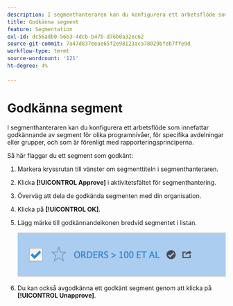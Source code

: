 ```yaml
---
description: I segmenthanteraren kan du konfigurera ett arbetsflöde som innefattar godkännande av segment för olika programnivåer, för specifika avdelningar eller grupper, och som är förenligt med rapporteringsprinciperna.
title: Godkänna segment
feature: Segmentation
exl-id: dc56adb0-56b3-4dcb-b47b-d76b0a32ec62
source-git-commit: 7a47d837eeae65f2e98123aca78029bfeb7ffe9d
workflow-type: tm+mt
source-wordcount: '121'
ht-degree: 4%

---
```


# Godkänna segment

I segmenthanteraren kan du konfigurera ett arbetsflöde som innefattar godkännande av segment för olika programnivåer, för specifika avdelningar eller grupper, och som är förenligt med rapporteringsprinciperna.

Så här flaggar du ett segment som godkänt:

1. Markera kryssrutan till vänster om segmenttiteln i segmenthanteraren.
1. Klicka **[!UICONTROL Approve]** i aktivitetsfältet för segmenthantering.
1. Överväg att dela de godkända segmenten med din organisation.
1. Klicka på **[!UICONTROL OK]**.
1. Lägg märke till godkännandeikonen bredvid segmentet i listan.

   ![](assets/seg_approved.png)

1. Du kan också avgodkänna ett godkänt segment genom att klicka på **[!UICONTROL Unapprove]**.
